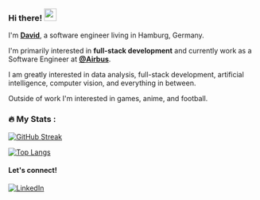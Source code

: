 ### Hi there! <img src="https://emojis.slackmojis.com/emojis/images/1536351075/4594/blob-wave.gif" width="25"/>

I'm [**David**](https://davidokeah.com), a software engineer living in Hamburg, Germany.

I'm primarily interested in **full-stack development** and currently work as a
Software Engineer at [**@Airbus**](https://github.com/Airbus).

I am greatly interested in data analysis, full-stack development, artificial intelligence, computer vision, and everything in between.

Outside of work I'm interested in games, anime, and football.

### :fire: My Stats :
[![GitHub Streak](https://github-readme-streak-stats.herokuapp.com?user=OkeahDavid&theme=dark)](https://git.io/streak-stats)

[![Top Langs](https://github-readme-stats.vercel.app/api/top-langs/?username=OkeahDavid&layout=compact&theme=vision-friendly-dark)](https://github.com/anuraghazra/github-readme-stats)


#### Let's connect!
[<img alt="LinkedIn" src="https://img.shields.io/badge/LinkedIn-%230E76A8.svg?&style=for-the-badge&logo=LinkedIn&logoColor=white" />](https://linkedin.com/in/david-okeah)
